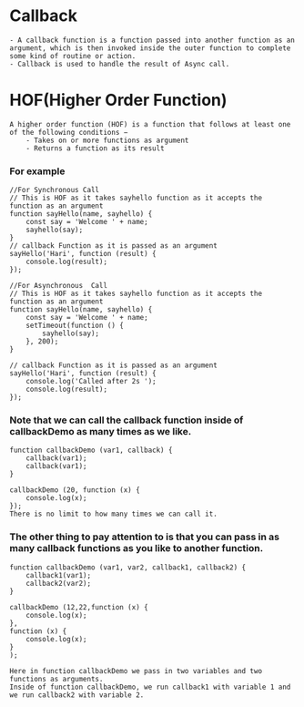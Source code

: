 # Callback

    - A callback function is a function passed into another function as an argument, which is then invoked inside the outer function to complete some kind of routine or action.
    - Callback is used to handle the result of Async call.

# HOF(Higher Order Function)

    A higher order function (HOF) is a function that follows at least one of the following conditions −
        - Takes on or more functions as argument
        - Returns a function as its result

### For example

    //For Synchronous Call
    // This is HOF as it takes sayhello function as it accepts the function as an argument
    function sayHello(name, sayhello) {
        const say = 'Welcome ' + name;
        sayhello(say);
    }
    // callback Function as it is passed as an argument
    sayHello('Hari', function (result) {
        console.log(result);
    });

    //For Asynchronous  Call
    // This is HOF as it takes sayhello function as it accepts the function as an argument
    function sayHello(name, sayhello) {
        const say = 'Welcome ' + name;
        setTimeout(function () {
            sayhello(say);
        }, 200);
    }

    // callback Function as it is passed as an argument
    sayHello('Hari', function (result) {
        console.log('Called after 2s ');
        console.log(result);
    });

### Note that we can call the callback function inside of callbackDemo as many times as we like.

    function callbackDemo (var1, callback) {
        callback(var1);
        callback(var1);
    }

    callbackDemo (20, function (x) {
        console.log(x);
    });
    There is no limit to how many times we can call it.

### The other thing to pay attention to is that you can pass in as many callback functions as you like to another function.

    function callbackDemo (var1, var2, callback1, callback2) {
        callback1(var1);
        callback2(var2);
    }

    callbackDemo (12,22,function (x) {
        console.log(x);
    },
    function (x) {
        console.log(x);
    }
    );

    Here in function callbackDemo we pass in two variables and two functions as arguments.
    Inside of function callbackDemo, we run callback1 with variable 1 and we run callback2 with variable 2.

